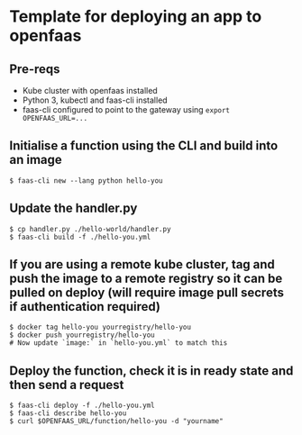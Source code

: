# Template for deploying an app to openfaas

## Pre-reqs
* Kube cluster with openfaas installed
* Python 3, kubectl and faas-cli installed
* faas-cli configured to point to the gateway using `export OPENFAAS_URL=...`

## Initialise a function using the CLI and build into an image
```
$ faas-cli new --lang python hello-you
```

## Update the handler.py
```
$ cp handler.py ./hello-world/handler.py
$ faas-cli build -f ./hello-you.yml
```

## If you are using a remote kube cluster, tag and push the image to a remote registry so it can be pulled on deploy (will require image pull secrets if authentication required)
```
$ docker tag hello-you yourregistry/hello-you
$ docker push yourregistry/hello-you
# Now update `image:` in `hello-you.yml` to match this
```

## Deploy the function, check it is in ready state and then send a request
```
$ faas-cli deploy -f ./hello-you.yml
$ faas-cli describe hello-you
$ curl $OPENFAAS_URL/function/hello-you -d "yourname"
```
